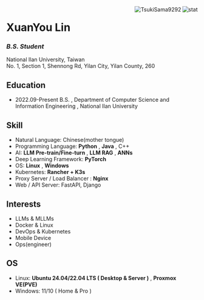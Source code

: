 <img align="right" src="https://github-readme-stats.vercel.app/api?username=TsukiSama9292&show_icons=true&theme=transparent&hide_title=true&hide_rank=true" alt="stat" />
<img align="right" src="https://komarev.com/ghpvc/?username=TsukiSama9292" alt="TsukiSama9292" />

# XuanYou Lin
### *B.S. Student*
National Ilan University, Taiwan  
No. 1, Section 1, Shennong Rd, Yilan City, Yilan County, 260

## Education
+ 2022.09-Present B.S. , Department of Computer Science and Information Engineering , National Ilan University

## Skill
+ Natural Language: Chinese(mother tongue)
+ Programming Language: **Python** , **Java** , C++
+ AI: **LLM Pre-train/Fine-turn** , **LLM RAG** , **ANNs**
+ Deep Learning Framework: **PyTorch**
+ OS: **Linux** , **Windows**
+ Kubernetes: **Rancher + K3s**
+ Proxy Server / Load Balancer : **Nginx**
+ Web / API Server: FastAPI, Django
 
## Interests
+ LLMs & MLLMs
+ Docker & Linux
+ DevOps & Kubernetes
+ Mobile Device
+ Ops(engineer)

## OS
+ Linux: **Ubuntu 24.04/22.04 LTS ( Desktop & Server )** , **Proxmox VE(PVE)**
+ Windows: 11/10 ( Home & Pro )
